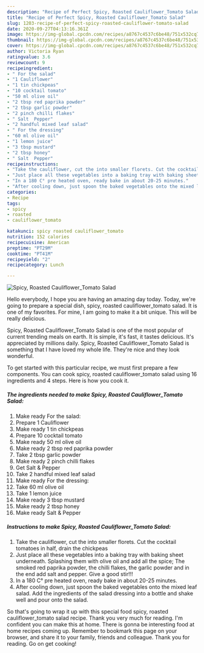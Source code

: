 ```yaml
---
description: "Recipe of Perfect Spicy, Roasted Cauliflower_Tomato Salad"
title: "Recipe of Perfect Spicy, Roasted Cauliflower_Tomato Salad"
slug: 1203-recipe-of-perfect-spicy-roasted-cauliflower-tomato-salad
date: 2020-09-27T04:13:16.361Z
image: https://img-global.cpcdn.com/recipes/a8767c4537c6be48/751x532cq70/spicy-roasted-cauliflower_tomato-salad-recipe-main-photo.jpg
thumbnail: https://img-global.cpcdn.com/recipes/a8767c4537c6be48/751x532cq70/spicy-roasted-cauliflower_tomato-salad-recipe-main-photo.jpg
cover: https://img-global.cpcdn.com/recipes/a8767c4537c6be48/751x532cq70/spicy-roasted-cauliflower_tomato-salad-recipe-main-photo.jpg
author: Victoria Ryan
ratingvalue: 3.6
reviewcount: 9
recipeingredient:
- " For the salad"
- "1 Cauliflower"
- "1 tin chickpeas"
- "10 cocktail tomato"
- "50 ml olive oil"
- "2 tbsp red paprika powder"
- "2 tbsp garlic powder"
- "2 pinch chilli flakes"
- " Salt  Pepper"
- "2 handful mixed leaf salad"
- " For the dressing"
- "60 ml olive oil"
- "1 lemon juice"
- "3 tbsp mustard"
- "2 tbsp honey"
- " Salt  Pepper"
recipeinstructions:
- "Take the cauliflower, cut the into smaller florets. Cut the cocktail tomatoes in half, drain the chickpeas"
- "Just place all these vegetables into a baking tray with baking sheet underneath. Splashing them with olive oil and add all the spice; The smoked red paprika powder, the chilli flakes, the garlic powder and in the end add salt and pepper. Give a good stir!!!"
- "In a 180 C° pre heated oven, ready bake in about 20-25 minutes."
- "After cooling down, just spoon the baked vegetables onto the mixed leaf salad. Add the ingredients of the salad dressing into a bottle and shake well and pour onto the salad."
categories:
- Recipe
tags:
- spicy
- roasted
- cauliflower_tomato

katakunci: spicy roasted cauliflower_tomato 
nutrition: 152 calories
recipecuisine: American
preptime: "PT29M"
cooktime: "PT41M"
recipeyield: "2"
recipecategory: Lunch

---
```



![Spicy, Roasted Cauliflower_Tomato Salad](https://img-global.cpcdn.com/recipes/a8767c4537c6be48/751x532cq70/spicy-roasted-cauliflower_tomato-salad-recipe-main-photo.jpg)

Hello everybody, I hope you are having an amazing day today. Today, we're going to prepare a special dish, spicy, roasted cauliflower_tomato salad. It is one of my favorites. For mine, I am going to make it a bit unique. This will be really delicious.

Spicy, Roasted Cauliflower_Tomato Salad is one of the most popular of current trending meals on earth. It is simple, it's fast, it tastes delicious. It's appreciated by millions daily. Spicy, Roasted Cauliflower_Tomato Salad is something that I have loved my whole life. They're nice and they look wonderful.




To get started with this particular recipe, we must first prepare a few components. You can cook spicy, roasted cauliflower_tomato salad using 16 ingredients and 4 steps. Here is how you cook it.

<!--inarticleads1-->

##### The ingredients needed to make Spicy, Roasted Cauliflower_Tomato Salad:

1. Make ready  For the salad:
1. Prepare 1 Cauliflower
1. Make ready 1 tin chickpeas
1. Prepare 10 cocktail tomato
1. Make ready 50 ml olive oil
1. Make ready 2 tbsp red paprika powder
1. Take 2 tbsp garlic powder
1. Make ready 2 pinch chilli flakes
1. Get  Salt &amp; Pepper
1. Take 2 handful mixed leaf salad
1. Make ready  For the dressing:
1. Take 60 ml olive oil
1. Take 1 lemon juice
1. Make ready 3 tbsp mustard
1. Make ready 2 tbsp honey
1. Make ready  Salt &amp; Pepper




<!--inarticleads2-->

##### Instructions to make Spicy, Roasted Cauliflower_Tomato Salad:

1. Take the cauliflower, cut the into smaller florets. Cut the cocktail tomatoes in half, drain the chickpeas
1. Just place all these vegetables into a baking tray with baking sheet underneath. Splashing them with olive oil and add all the spice; The smoked red paprika powder, the chilli flakes, the garlic powder and in the end add salt and pepper. Give a good stir!!!
1. In a 180 C° pre heated oven, ready bake in about 20-25 minutes.
1. After cooling down, just spoon the baked vegetables onto the mixed leaf salad. Add the ingredients of the salad dressing into a bottle and shake well and pour onto the salad.




So that's going to wrap it up with this special food spicy, roasted cauliflower_tomato salad recipe. Thank you very much for reading. I'm confident you can make this at home. There is gonna be interesting food at home recipes coming up. Remember to bookmark this page on your browser, and share it to your family, friends and colleague. Thank you for reading. Go on get cooking!

